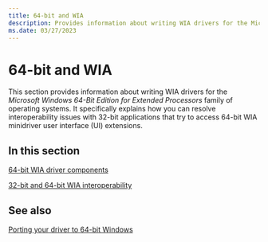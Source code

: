 ```yaml
---
title: 64-bit and WIA
description: Provides information about writing WIA drivers for the Microsoft Windows 64-Bit Edition for Extended Processors family of operating systems.
ms.date: 03/27/2023
---
```


# 64-bit and WIA

This section provides information about writing WIA drivers for the *Microsoft Windows 64-Bit Edition for Extended Processors* family of operating systems. It specifically explains how you can resolve interoperability issues with 32-bit applications that try to access 64-bit WIA minidriver user interface (UI) extensions.

## In this section

[64-bit WIA driver components](64-bit-wia-driver-components.md)

[32-bit and 64-bit WIA interoperability](32-bit-and-64-bit-wia-interoperability.md)

## See also

[Porting your driver to 64-bit Windows](../kernel/porting-your-driver-to-64-bit-windows.md)

